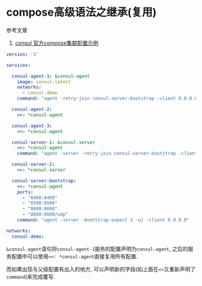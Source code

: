 # compose高级语法之继承(复用)

参考文章

1. [consul 官方compose集群配置示例](https://github.com/hashicorp/consul/blob/master/demo/docker-compose-cluster/docker-compose.yml)

```yaml
version: '3'

services:

  consul-agent-1: &consul-agent
    image: consul:latest
    networks:
      - consul-demo
    command: "agent -retry-join consul-server-bootstrap -client 0.0.0.0"

  consul-agent-2:
    <<: *consul-agent

  consul-agent-3:
    <<: *consul-agent

  consul-server-1: &consul-server
    <<: *consul-agent
    command: "agent -server -retry-join consul-server-bootstrap -client 0.0.0.0"

  consul-server-2:
    <<: *consul-server

  consul-server-bootstrap:
    <<: *consul-agent
    ports:
      - "8400:8400"
      - "8500:8500"
      - "8600:8600"
      - "8600:8600/udp"
    command: "agent -server -bootstrap-expect 3 -ui -client 0.0.0.0"

networks:
  consul-demo:
```

`&consul-agent`语句将`consul-agent-1`服务的配置声明为`consul-agent`, 之后的服务配置中可以使用`<<: *consul-agent`直接复用所有配置.

而如果出现与父级配置有出入的地方, 可以声明新的字段(如上面在`<<`又重新声明了`command`)来完成覆写.